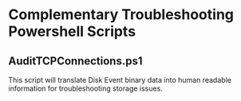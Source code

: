 # Complementary Troubleshooting Powershell Scripts

## AuditTCPConnections.ps1

This script will translate Disk Event binary data into human readable information for troubleshooting storage issues.
